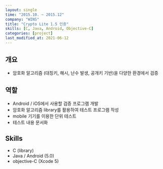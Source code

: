 ```yaml
---
layout: single
time: "2015.10. ~ 2015.12"
company: "WINS"
title: "Crypto Lite 1.5 인증"
skills: [C, Java, Android, Objective-C]
categories: [project]
last_modified_at: 2021-06-12
---
```


## 개요

* 암호화 알고리즘 (대칭키, 해시, 난수 발생, 공개키 기반)을 다양한 환경에서 검증

## 역할

* Android / iOS에서 사용할 검증 프로그램 개발
* 암호화 알고리즘 library를 활용하여 테스트 프로그램 작성
* mobile 기기를 이용한 단위 테스트
* 테스트 내용 문서화

## Skills

* C (library)
* Java / Android (5.0)
* objective-C (Xcode 5)

